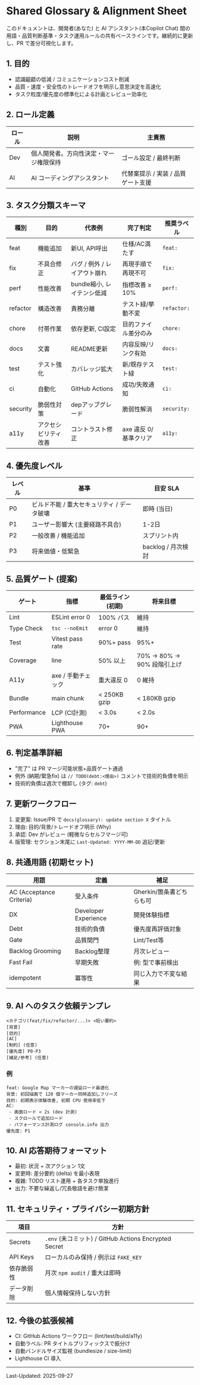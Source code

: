 # Shared Glossary & Alignment Sheet

このドキュメントは、開発者(あなた) と AI アシスタント(本Copilot Chat) 間の用語・品質判断基準・タスク運用ルールの共有ベースラインです。継続的に更新し、PR で差分可視化します。

## 1. 目的

- 認識齟齬の低減 / コミュニケーションコスト削減
- 品質・速度・安全性のトレードオフを明示し意思決定を高速化
- タスク粒度/優先度の標準化による計画とレビュー効率化

## 2. ロール定義

| ロール | 説明                                   | 主責務                             |
| ------ | -------------------------------------- | ---------------------------------- |
| Dev    | 個人開発者。方向性決定・マージ権限保持 | ゴール設定 / 最終判断              |
| AI     | AI コーディングアシスタント            | 代替案提示 / 実装 / 品質ゲート支援 |

## 3. タスク分類スキーマ

| 種別     | 目的                 | 代表例                       | 完了判定              | 推奨ラベル  |
| -------- | -------------------- | ---------------------------- | --------------------- | ----------- |
| feat     | 機能追加             | 新UI, API呼出                | 仕様/AC満たす         | `feat:`     |
| fix      | 不具合修正           | バグ / 例外 / レイアウト崩れ | 再現手順で再現不可    | `fix:`      |
| perf     | 性能改善             | bundle縮小, レイテンシ低減   | 指標改善 ≥ 10%        | `perf:`     |
| refactor | 構造改善             | 責務分離                     | テスト緑/挙動不変     | `refactor:` |
| chore    | 付帯作業             | 依存更新, CI設定             | 目的ファイル差分のみ  | `chore:`    |
| docs     | 文書                 | README更新                   | 内容反映/リンク有効   | `docs:`     |
| test     | テスト強化           | カバレッジ拡大               | 新/既存テスト緑       | `test:`     |
| ci       | 自動化               | GitHub Actions               | 成功/失敗通知         | `ci:`       |
| security | 脆弱性対策           | depアップグレード            | 脆弱性解消            | `security:` |
| a11y     | アクセシビリティ改善 | コントラスト修正             | axe 違反 0/基準クリア | `a11y:`     |

## 4. 優先度レベル

| レベル | 基準                                       | 目安 SLA           |
| ------ | ------------------------------------------ | ------------------ |
| P0     | ビルド不能 / 重大セキュリティ / データ破壊 | 即時 (当日)        |
| P1     | ユーザー影響大 (主要経路不具合)            | 1-2日              |
| P2     | 一般改善 / 機能追加                        | スプリント内       |
| P3     | 将来価値・低緊急                           | backlog / 月次検討 |

## 5. 品質ゲート (提案)

| ゲート      | 指標               | 最低ライン(初期) | 将来目標                   |
| ----------- | ------------------ | ---------------- | -------------------------- |
| Lint        | ESLint error 0     | 100% パス        | 維持                       |
| Type Check  | `tsc --noEmit`     | error 0          | 維持                       |
| Test        | Vitest pass rate   | 90%+ pass        | 95%+                       |
| Coverage    | line               | 50% 以上         | 70% → 80% → 90% 段階引上げ |
| A11y        | axe / 手動チェック | 重大違反 0       | 0 維持                     |
| Bundle      | main chunk         | < 250KB gzip     | < 180KB gzip               |
| Performance | LCP (CI計測)       | < 3.0s           | < 2.0s                     |
| PWA         | Lighthouse PWA     | 70+              | 90+                        |

## 6. 判定基準詳細

- "完了" は PR マージ可能状態+品質ゲート通過
- 例外 (納期/緊急fix) は `// TODO(debt:<理由>)` コメントで技術的負債を明示
- 技術的負債は週次で棚卸し (タグ: `debt`)

## 7. 更新ワークフロー

1. 変更案: Issue/PR で `docs(glossary): update section X` タイトル
2. 理由: 目的/背景/トレードオフ明示 (Why)
3. 承認: Dev がレビュー (軽微ならセルフマージ可)
4. 版管理: セクション末尾に `Last-Updated: YYYY-MM-DD` 追記/更新

## 8. 共通用語 (初期セット)

| 用語                     | 定義                 | 補足                     |
| ------------------------ | -------------------- | ------------------------ |
| AC (Acceptance Criteria) | 受入条件             | Gherkin/箇条書どちらも可 |
| DX                       | Developer Experience | 開発体験指標             |
| Debt                     | 技術的負債           | 優先度再評価対象         |
| Gate                     | 品質関門             | Lint/Test等              |
| Backlog Grooming         | Backlog整理          | 月次レビュー             |
| Fast Fail                | 早期失敗             | 例: 型で事前検出         |
| idempotent               | 冪等性               | 同じ入力で不変な結果     |

## 9. AI へのタスク依頼テンプレ

```
<カテゴリ(feat/fix/refactor/...)> <短い要約>
[背景]
[目的]
[AC]
[制約] (任意)
[優先度] P0-P3
[補足/参考] (任意)
```

### 例

```
feat: Google Map マーカーの遅延ロード最適化
背景: 初回描画で 120 個マーカー同時追加しフリーズ
目的: 初期表示体験改善, 初期 CPU 使用率低下
AC:
 - 画面ロード < 2s (dev 計測)
 - スクロールで追加ロード
 - パフォーマンス計測ログ console.info 出力
優先度: P1
```

## 10. AI 応答期待フォーマット

- 最初: 状況 + 次アクション 1文
- 変更時: 差分要約 (delta) を最小表現
- 複雑: TODO リスト運用 + 各タスク単独進行
- 出力: 不要な繰返し/冗長敬語を避け簡潔

## 11. セキュリティ・プライバシー初期方針

| 項目       | 方針                                                  |
| ---------- | ----------------------------------------------------- |
| Secrets    | `.env` (未コミット) / GitHub Actions Encrypted Secret |
| API Keys   | ローカルのみ保持 / 例示は `FAKE_KEY`                  |
| 依存脆弱性 | 月次 `npm audit` / 重大は即時                         |
| データ削除 | 個人情報保持しない方針                                |

## 12. 今後の拡張候補

- CI: GitHub Actions ワークフロー (lint/test/build/a11y)
- 自動ラベル: PR タイトルプリフィックスで振分け
- 自動バンドルサイズ監視 (bundlesize / size-limit)
- Lighthouse CI 導入

---

Last-Updated: 2025-09-27
